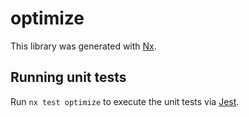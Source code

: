 # optimize

This library was generated with [Nx](https://nx.dev).

## Running unit tests

Run `nx test optimize` to execute the unit tests via [Jest](https://jestjs.io).
